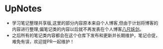 # UpNotes
- 学习笔记整理共享版,这里的部分内容原本来自个人博客,但由于计划将博客的内容进行整理,偏笔记类的内容以后就不再发表在个人博客[八尺妖剑](https://waer.ltd)。
- 之后所有的笔记类内容都会在这个仓库下发布和更新并长期维护，笔记仓促，难免有误，欢迎提PR一起维护！
